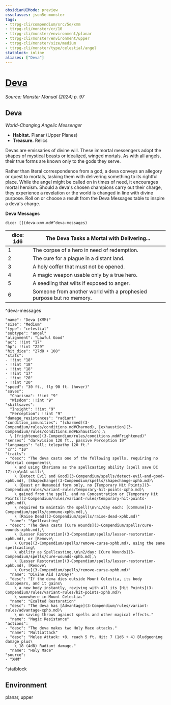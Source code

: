 ```yaml
---
obsidianUIMode: preview
cssclasses: json5e-monster
tags:
- ttrpg-cli/compendium/src/5e/xmm
- ttrpg-cli/monster/cr/10
- ttrpg-cli/monster/environment/planar
- ttrpg-cli/monster/environment/upper
- ttrpg-cli/monster/size/medium
- ttrpg-cli/monster/type/celestial/angel
statblock: inline
aliases: ["Deva"]
---
```

# [Deva](3-Compendium\bestiary\celestial/deva-xmm.md)
*Source: Monster Manual (2024) p. 97*  

## Deva

*World-Changing Angelic Messenger*

- **Habitat.** Planar (Upper Planes)  
- **Treasure.** Relics  

Devas are emissaries of divine will. These immortal messengers adopt the shapes of mystical beasts or idealized, winged mortals. As with all angels, their true forms are known only to the gods they serve.

Rather than literal correspondence from a god, a deva conveys an allegory or quest to mortals, tasking them with delivering something to its rightful place. While the angel might be called on in times of need, it encourages mortal heroism. Should a deva's chosen champions carry out their charge, they experience a revelation or the world is changed in line with divine purpose. Roll on or choose a result from the Deva Messages table to inspire a deva's charge.

**Deva Messages**

`dice: [](deva-xmm.md#^deva-messages)`

| dice: 1d6 | The Deva Tasks a Mortal with Delivering... |
|-----------|--------------------------------------------|
| 1 | The corpse of a hero in need of redemption. |
| 2 | The cure for a plague in a distant land. |
| 3 | A holy coffer that must not be opened. |
| 4 | A magic weapon usable only by a true hero. |
| 5 | A seedling that wilts if exposed to anger. |
| 6 | Someone from another world with a prophesied purpose but no memory. |
^deva-messages

```statblock
"name": "Deva (XMM)"
"size": "Medium"
"type": "celestial"
"subtype": "angel"
"alignment": "Lawful Good"
"ac": !!int "17"
"hp": !!int "229"
"hit_dice": "27d8 + 108"
"stats":
- !!int "18"
- !!int "18"
- !!int "18"
- !!int "17"
- !!int "20"
- !!int "20"
"speed": "30 ft., fly 90 ft. (hover)"
"saves":
  "Charisma": !!int "9"
  "Wisdom": !!int "9"
"skillsaves":
  "Insight": !!int "9"
  "Perception": !!int "9"
"damage_resistances": "radiant"
"condition_immunities": "[charmed](3-Compendium/rules/conditions.md#Charmed), [exhaustion](3-Compendium/rules/conditions.md#Exhaustion),\
  \ [frightened](3-Compendium/rules/conditions.md#Frightened)"
"senses": "darkvision 120 ft., passive Perception 19"
"languages": "all; telepathy 120 ft."
"cr": "10"
"traits":
- "desc": "The deva casts one of the following spells, requiring no Material components\
    \ and using Charisma as the spellcasting ability (spell save DC 17):\n\nAt will:\
    \ [Detect Evil and Good](3-Compendium/spells/detect-evil-and-good-xphb.md), [Shapechange](3-Compendium/spells/shapechange-xphb.md)\
    \ (Beast or Humanoid form only, no [Temporary Hit Points](3-Compendium/rules/variant-rules/temporary-hit-points-xphb.md)\
    \ gained from the spell, and no Concentration or [Temporary Hit Points](3-Compendium/rules/variant-rules/temporary-hit-points-xphb.md)\
    \ required to maintain the spell)\n\n1/day each: [Commune](3-Compendium/spells/commune-xphb.md),\
    \ [Raise Dead](3-Compendium/spells/raise-dead-xphb.md)"
  "name": "Spellcasting"
- "desc": "The deva casts [Cure Wounds](3-Compendium/spells/cure-wounds-xphb.md),\
    \ [Lesser Restoration](3-Compendium/spells/lesser-restoration-xphb.md), or [Remove\
    \ Curse](3-Compendium/spells/remove-curse-xphb.md), using the same spellcasting\
    \ ability as Spellcasting.\n\n2/day: [Cure Wounds](3-Compendium/spells/cure-wounds-xphb.md),\
    \ [Lesser Restoration](3-Compendium/spells/lesser-restoration-xphb.md), [Remove\
    \ Curse](3-Compendium/spells/remove-curse-xphb.md)"
  "name": "Divine Aid (2/Day)"
- "desc": "If the deva dies outside Mount Celestia, its body disappears, and it gains\
    \ a new body instantly, reviving with all its [Hit Points](3-Compendium/rules/variant-rules/hit-points-xphb.md)\
    \ somewhere in Mount Celestia."
  "name": "Exalted Restoration"
- "desc": "The deva has [Advantage](3-Compendium/rules/variant-rules/advantage-xphb.md)\
    \ on saving throws against spells and other magical effects."
  "name": "Magic Resistance"
"actions":
- "desc": "The deva makes two Holy Mace attacks."
  "name": "Multiattack"
- "desc": "Melee Attack: +8, reach 5 ft. Hit: 7 (1d6 + 4) Bludgeoning damage plus\
    \ 18 (4d8) Radiant damage."
  "name": "Holy Mace"
"source":
- "XMM"
```
^statblock

## Environment

planar, upper